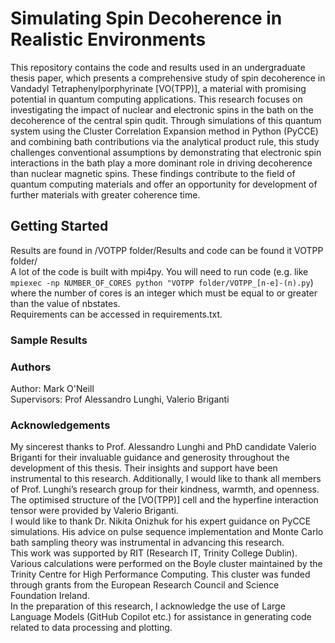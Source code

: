 # Simulating Spin Decoherence in Realistic Environments

This repository contains the code and results used in an undergraduate thesis paper, which presents a comprehensive study of spin decoherence in Vandadyl Tetraphenylporphyrinate [VO(TPP)], a material with promising potential in quantum computing applications. This research focuses on investigating the impact of nuclear and electronic spins in the bath on the decoherence of the central spin qudit. Through simulations of this quantum system using the Cluster Correlation Expansion method in Python (PyCCE) and combining bath contributions via the analytical product rule, this study challenges conventional assumptions by demonstrating that electronic spin interactions in the bath play a more dominant role in driving decoherence than nuclear magnetic spins. These findings contribute to the field of quantum computing materials and offer an opportunity for development of further materials with greater coherence time.

## Getting Started

Results are found in /VOTPP folder/Results and code can be found it VOTPP folder/  
A lot of the code is built with mpi4py. You will need to run code (e.g. like ```mpiexec -np NUMBER_OF_CORES python "VOTPP folder/VOTPP_[n-e]-(n).py```) where the number of cores is an integer which must be equal to or greater than the value of nbstates.  
Requirements can be accessed in requirements.txt.

### Sample Results

### Authors

Author: Mark O'Neill  
Supervisors: Prof Alessandro Lunghi, Valerio Briganti

### Acknowledgements 

My sincerest thanks to Prof. Alessandro Lunghi and PhD candidate Valerio Briganti for their
invaluable guidance and generosity throughout the development of this thesis. Their insights
and support have been instrumental to this research. Additionally, I would like to thank all
members of Prof. Lunghi’s research group for their kindness, warmth, and openness. The
optimised structure of the [VO(TPP)] cell and the hyperfine interaction tensor were provided
by Valerio Briganti.  
I would like to thank Dr. Nikita Onizhuk for his expert guidance on PyCCE simulations. His
advice on pulse sequence implementation and Monte Carlo bath sampling theory was
instrumental in advancing this research.  
This work was supported by RIT (Research IT, Trinity College Dublin). Various calculations
were performed on the Boyle cluster maintained by the Trinity Centre for High Performance
Computing. This cluster was funded through grants from the European Research Council and
Science Foundation Ireland.  
In the preparation of this research, I acknowledge the use of Large Language Models (GitHub
Copilot etc.) for assistance in generating code related to data processing and plotting.